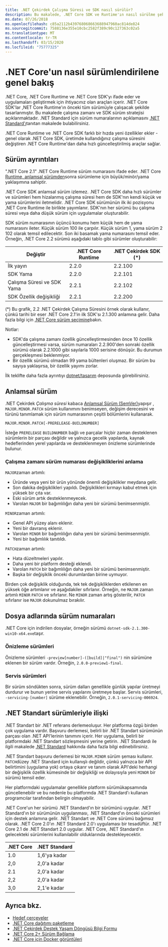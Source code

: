```yaml
---
title: .NET Çekirdek Çalışma Süresi ve SDK nasıl sürülür?
description: Bu makalede, .NET Core SDK ve Runtime'ın nasıl sürülme şekli (anlamsal sürüme benzer) öğretilir.
ms.date: 07/26/2018
ms.openlocfilehash: c85a2112b439768068663688947960ac814de824
ms.sourcegitcommit: 7588136e355e10cbc2582f389c90c127363c02a5
ms.translationtype: MT
ms.contentlocale: tr-TR
ms.lasthandoff: 03/15/2020
ms.locfileid: "75777325"
---
```

# <a name="overview-of-how-net-core-is-versioned"></a>.NET Core'un nasıl sürümlendirilene genel bakış

.NET Core, .NET Core Runtime ve .NET Core SDK'yı ifade eder ve uygulamaları geliştirmek için ihtiyacınız olan araçları içerir. .NET Core SDK'lar ,NET Core Runtime'ın önceki tüm sürümüyle çalışacak şekilde tasarlanmıştır. Bu makalede çalışma zamanı ve SDK sürüm stratejisi açıklanmaktadır. .NET Standard için sürüm numaralarının açıklamasını [.NET Standard'ı](../../standard/net-standard.md#net-implementation-support)tanıtan makalede bulabilirsiniz.

.NET Core Runtime ve .NET Core SDK farklı bir hızda yeni özellikler ekler - genel olarak .NET Core SDK, üretimde kullandığınız çalışma süresini değiştiren .NET Core Runtime'dan daha hızlı güncelleştirilmiş araçlar sağlar.

## <a name="versioning-details"></a>Sürüm ayrıntıları

".NET Core 2.1" .NET Core Runtime sürüm numarasını ifade eder. .NET Core [Runtime, anlamsal sürümden](#semantic-versioning)sonra sürümleme için büyük/minör/yama yaklaşımına sahiptir.

.NET Core SDK anlamsal sürüm izlemez. .NET Core SDK daha hızlı sürümler ve sürümleri hem hizalanmış çalışma süresi hem de SDK'nın kendi küçük ve yama sürümlerini iletmelidir. .NET Core SDK sürümünün ilk iki pozisyonu ,NET Core Runtime ile birlikte yayımlanır. SDK'nın her sürümü bu çalışma süresi veya daha düşük sürüm için uygulamalar oluşturabilir.

SDK sürüm numarasının üçüncü konumu hem küçük hem de yama numarasını ileter. Küçük sürüm 100 ile çarpılır. Küçük sürüm 1, yama sürüm 2 102 olarak temsil edilecektir. Son iki basamak yama numarasını temsil eder. Örneğin, .NET Core 2.2 sürümü aşağıdaki tablo gibi sürümler oluşturabilir:

| Değiştir                | .NET Core Runtime | .NET Çekirdek SDK (\*) |
|-----------------------|-------------------|-------------------|
| İlk yayın       | 2.2.0             | 2.2.100           |
| SDK Yama             | 2.2.0             | 2.2.101           |
| Çalışma Süresi ve SDK Yama | 2.2.1             | 2.2.102           |
| SDK Özellik değişikliği    | 2.2.1             | 2.2.200           |

(\*) Bu grafik, 2.2 .NET Çekirdek Çalışma Süresini örnek olarak kullanır, çünkü tarihi bir eser .NET Core 2.1'in ilk SDK'sı 2.1.300 anlamına gelir. Daha fazla bilgi için [.NET Core sürüm seçimine](selection.md)bakın.

Notlar:

- SDK'da çalışma zamanı özellik güncelleştirmesinden önce 10 özellik güncelleştirmesi varsa, sürüm numaraları 2.2.900'den sonraki özellik sürümü olarak 2.2.1000 gibi sayılarla 1000 serisine dönüşür. Bu durumun gerçekleşmesi beklenmiyor.
- Bir özellik sürümü olmadan 99 yama bültenleri oluşmaz. Bir sürüm bu sayıya yaklaşırsa, bir özellik yayımı zorlar.

İlk teklifte daha fazla ayrıntıyı [dotnet/tasarım](https://github.com/dotnet/designs/pull/29) deposunda görebilirsiniz.

## <a name="semantic-versioning"></a>Anlamsal sürüm

.NET Çekirdek *Çalışma süresi* kabaca [Anlamsal Sürüm (SemVer)](https://semver.org/)yapışır , `MAJOR.MINOR.PATCH` sürüm kullanımını benimseyen, değişim derecesini ve türünü tanımlamak için sürüm numarasının çeşitli bölümlerini kullanarak.

```
MAJOR.MINOR.PATCH[-PRERELEASE-BUILDNUMBER]
```

İsteğe `PRERELEASE` `BUILDNUMBER` bağlı ve parçalar hiçbir zaman desteklenen sürümlerin bir parçası değildir ve yalnızca gecelik yapılarda, kaynak hedeflerinden yerel yapılarda ve desteklenmeyen önizleme sürümlerinde bulunur.

### <a name="understand-runtime-version-number-changes"></a>Çalışma zamanı sürüm numarası değişikliklerini anlama

`MAJOR`zaman artımlı:

- Üründe veya yeni bir ürün yönünde önemli değişiklikler meydana gelir.
- Son dakika değişiklikleri yapıldı. Değişiklikleri kırmayı kabul etmek için yüksek bir çıta var.
- Eski sürüm artık desteklenmeyecek.
- Varolan `MAJOR` bir bağımlılığın daha yeni bir sürümü benimsenmiştir.

`MINOR`zaman artımlı:

- Genel API yüzey alanı eklenir.
- Yeni bir davranış eklenir.
- Varolan `MINOR` bir bağımlılığın daha yeni bir sürümü benimsenmiştir.
- Yeni bir bağımlılık tanıtıldı.

`PATCH`zaman artımlı:

- Hata düzeltmeleri yapılır.
- Daha yeni bir platform desteği eklendi.
- Varolan `PATCH` bir bağımlılığın daha yeni bir sürümü benimsenmiştir.
- Başka bir değişiklik önceki durumlardan birine uymuyor.

Birden çok değişiklik olduğunda, tek tek değişikliklerden etkilenen en yüksek öğe artımlanır ve aşağıdakiler sıfırlanır. Örneğin, ne `MAJOR` zaman artımlı `MINOR` `PATCH` ve sıfırlanır. Ne `MINOR` zaman artış gösterilir, `PATCH` sıfırlanır ise `MAJOR` dokunulmaz bırakılır.

## <a name="version-numbers-in-file-names"></a>Dosya adlarında sürüm numaraları

.NET Core için indirilen dosyalar, örneğin sürümü `dotnet-sdk-2.1.300-win10-x64.exe`taşır.

### <a name="preview-versions"></a>Önizleme sürümleri

Önizleme sürümleri `-preview[number]-([build]|"final")` nin sürümüne eklenen bir sürüm vardır. Örneğin, `2.0.0-preview1-final`.

### <a name="servicing-versions"></a>Servis sürümleri

Bir sürüm söndükten sonra, sürüm dalları genellikle günlük yapılar üretmeyi durdurur ve bunun yerine servis yapılarını üretmeye başlar. Servis sürümleri, `-servicing-[number]` sürüme eklenebilir. Örneğin, `2.0.1-servicing-006924`.

## <a name="relationship-to-net-standard-versions"></a>.NET Standart sürümleriyle ilişki

.NET Standart bir .NET referans derlemeoluşur. Her platforma özgü birden çok uygulama vardır. Başvuru derlemesi, belirli bir .NET Standart sürümünün parçası olan .NET API'lerinin tanımını içerir. Her uygulama, belirli bir platformdaki .NET Standart sözleşmesini yerine getirin. .NET Standardı ile ilgili makalede [.NET Standard](../../standard/net-standard.md) hakkında daha fazla bilgi edinebilirsiniz.

.NET Standart başvuru derlemesi bir `MAJOR.MINOR` sürüm şeması kullanır. `PATCH`düzey .NET Standard için kullanışlı değildir, çünkü yalnızca bir API belirtimini (uygulama yok) ortaya çıkarır ve tanım olarak API'deki herhangi bir değişiklik özellik kümesinde bir değişikliği ve dolayısıyla yeni `MINOR` bir sürümü temsil eder.

Her platformdaki uygulamalar genellikle platform sürümükapsamında güncellenebilir ve bu nedenle bu platformda .NET Standard'ı kullanan programcılar tarafından belirgin olmayabilir.

.NET Core'un her sürümü .NET Standard'ın bir sürümünü uygular. .NET Standard'ın bir sürümünün uygulanması, .NET Standard'ın önceki sürümleri için destek anlamına gelir. .NET Standart ve .NET Core sürümü bağımsız olarak. .NET Core 2.0'ın .NET Standard 2.0'ı uygulaması bir tesadüftür. .NET Core 2.1 de .NET Standart 2.0 uygular. .NET Core, .NET Standard'ın gelecekteki sürümlerini kullanılabilir olduklarında destekleyecektir.

| .NET Core | .NET Standard |
|-----------|---------------|
| 1.0       | 1,6'ya kadar     |
| 2,0       | 2,0'a kadar     |
| 2.1       | 2,0'a kadar     |
| 2,2       | 2,0'a kadar     |
| 3,0       | 2,1'e kadar     |

## <a name="see-also"></a>Ayrıca bkz.

- [Hedef çerçeveler](../../standard/frameworks.md)
- [.NET Core dağıtımı paketleme](../build/distribution-packaging.md)
- [.NET Çekirdek Destek Yaşam Döngüsü Bilgi Formu](https://dotnet.microsoft.com/platform/support/policy)
- [.NET Core 2+ Sürüm Bağlama](https://github.com/dotnet/designs/issues/3)
- [.NET Core için Docker görüntüleri](https://hub.docker.com/_/microsoft-dotnet-core/)
